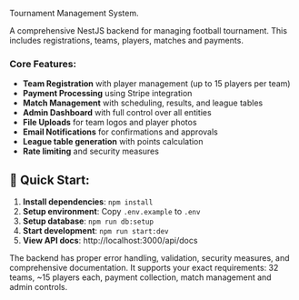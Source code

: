 Tournament Management System.

A comprehensive NestJS backend for managing football tournament. This includes registrations, teams, players, matches and payments.

### **Core Features:**
- **Team Registration** with player management (up to 15 players per team)
- **Payment Processing** using Stripe integration
- **Match Management** with scheduling, results, and league tables
- **Admin Dashboard** with full control over all entities
- **File Uploads** for team logos and player photos
- **Email Notifications** for confirmations and approvals
- **League table generation** with points calculation
- **Rate limiting** and security measures

## 🚀 **Quick Start:**

1. **Install dependencies**: `npm install`
2. **Setup environment**: Copy `.env.example` to `.env`
3. **Setup database**: `npm run db:setup`
4. **Start development**: `npm run start:dev`
5. **View API docs**: http://localhost:3000/api/docs


The backend has proper error handling, validation, security measures, and comprehensive documentation. It supports your exact requirements: 32 teams, ~15 players each, payment collection, match management and admin controls.